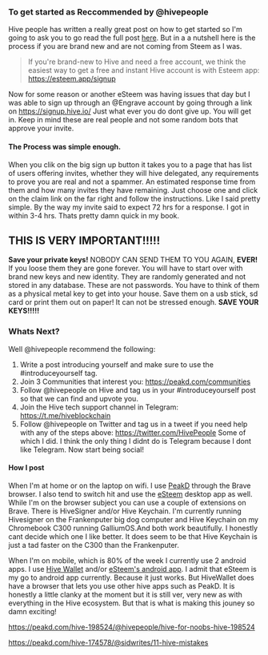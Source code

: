 ### To get started as Reccommended by @hivepeople
Hive people has written a really great post on how to get started so I'm going to ask you to go read the full post [here](https://peakd.com/hive-198524/@hivepeople/hive-for-noobs-hive-198524).  But in a a nutshell here is the process if you are brand new and are not coming from Steem as I was.
>If you're brand-new to Hive and need a free account, we think the easiest way to get a free and instant Hive account is with Esteem app: https://esteem.app/signup 

Now for some reason or another eSteem was having issues that day but I was able to sign up through an @Engrave account by going through a link on https://signup.hive.io/ Just what ever you do dont give up. You will get in. Keep in mind these are real people and not some random bots that approve your invite. 
#### The Process was simple enough.
When you clik on the big sign up button it takes you to a page that has list of users offering invites, whether they will hive delegated, any requirements to prove you are real and not a spammer. An estimated response time from them and how many invites they have remaining. Just choose one and click on the claim link on the far right and follow the instructions. Like I said pretty simple. By the way my invite said to expect 72 hrs for a response. I got in within 3-4 hrs. Thats pretty damn quick in my book.

## THIS IS VERY IMPORTANT!!!!!
**Save your private keys!** NOBODY CAN SEND THEM TO YOU AGAIN, **EVER!** If you loose them they are gone forever. You will have to start over with brand new keys and new identity. They are randomly generated and not stored in any database. These are not passwords. You have to think of them as a physical metal key to get into your house. Save them on a usb stick, sd card or print them out on paper! It can not be stressed enough. **SAVE YOUR KEYS!!!!!**

### Whats Next?
Well @hivepeople recommend the following:
1. Write a post introducing yourself and make sure to use the #introduceyourself tag.
2. Join 3 Communities that interest you: https://peakd.com/communities
3. Follow @hivepeople on Hive and tag us in your #introduceyourself post so that we can find and upvote you.
4. Join the Hive tech support channel in Telegram: https://t.me/hiveblockchain
5. Follow @hivepeople on Twitter and tag us in a tweet if you need help with any of the steps above: https://twitter.com/HivePeople
Some of which I did. I think the only thing I didnt do is Telegram because I dont like Telegram.
Now start being social! 
#### How I post
When I'm at home or on the laptop on wifi. I use [PeakD](https://peakd.com) through the Brave browser. I also tend to switch hit and use the [eSteem](https://esteem.app/) desktop app as well. While I'm on the browser subject you can use a couple of extensions on Brave. There is HiveSigner and/or Hive Keychain. I'm currently running Hivesigner on the Frankenputer big dog computer and Hive Keychain on my Chromebook C300 running GalliumOS.And both work beautifully. I honestly cant decide which one I like better. It does seem to be that Hive Keychain is just a tad faster on the C300 than the Frankenputer.
 
When I'm on mobile, which is 80% of the week I currently use 2 android apps. I use [Hive Wallet](https://hivewallet.app/) and/or [eSteem's android app](https://esteem.app). I admit that eSteem is my go to android app currently. Because it just works. But HiveWallet does have a browser that lets you use other hive apps such as PeakD. It is honestly a little clanky at the moment but it is still ver, very new as with everything in the Hive ecosystem. But that is what is making this jouney so damn exciting! 

https://peakd.com/hive-198524/@hivepeople/hive-for-noobs-hive-198524

https://peakd.com/hive-174578/@sidwrites/11-hive-mistakes